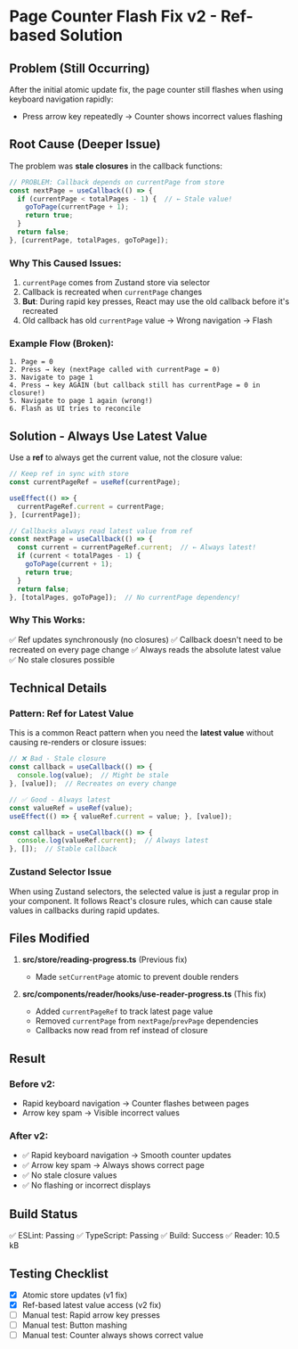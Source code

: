 # Page Counter Flash Fix v2 - Ref-based Solution

## Problem (Still Occurring)
After the initial atomic update fix, the page counter still flashes when using keyboard navigation rapidly:
- Press arrow key repeatedly → Counter shows incorrect values flashing

## Root Cause (Deeper Issue)
The problem was **stale closures** in the callback functions:

```typescript
// PROBLEM: Callback depends on currentPage from store
const nextPage = useCallback(() => {
  if (currentPage < totalPages - 1) {  // ← Stale value!
    goToPage(currentPage + 1);
    return true;
  }
  return false;
}, [currentPage, totalPages, goToPage]);
```

### Why This Caused Issues:
1. `currentPage` comes from Zustand store via selector
2. Callback is recreated when `currentPage` changes
3. **But**: During rapid key presses, React may use the old callback before it's recreated
4. Old callback has old `currentPage` value → Wrong navigation → Flash

### Example Flow (Broken):
```
1. Page = 0
2. Press → key (nextPage called with currentPage = 0)
3. Navigate to page 1
4. Press → key AGAIN (but callback still has currentPage = 0 in closure!)
5. Navigate to page 1 again (wrong!)
6. Flash as UI tries to reconcile
```

## Solution - Always Use Latest Value

Use a **ref** to always get the current value, not the closure value:

```typescript
// Keep ref in sync with store
const currentPageRef = useRef(currentPage);

useEffect(() => {
  currentPageRef.current = currentPage;
}, [currentPage]);

// Callbacks always read latest value from ref
const nextPage = useCallback(() => {
  const current = currentPageRef.current;  // ← Always latest!
  if (current < totalPages - 1) {
    goToPage(current + 1);
    return true;
  }
  return false;
}, [totalPages, goToPage]);  // No currentPage dependency!
```

### Why This Works:
✅ Ref updates synchronously (no closures)
✅ Callback doesn't need to be recreated on every page change
✅ Always reads the absolute latest value
✅ No stale closures possible

## Technical Details

### Pattern: Ref for Latest Value

This is a common React pattern when you need the **latest value** without causing re-renders or closure issues:

```typescript
// ❌ Bad - Stale closure
const callback = useCallback(() => {
  console.log(value);  // Might be stale
}, [value]);  // Recreates on every change

// ✅ Good - Always latest
const valueRef = useRef(value);
useEffect(() => { valueRef.current = value; }, [value]);

const callback = useCallback(() => {
  console.log(valueRef.current);  // Always latest
}, []);  // Stable callback
```

### Zustand Selector Issue
When using Zustand selectors, the selected value is just a regular prop in your component. It follows React's closure rules, which can cause stale values in callbacks during rapid updates.

## Files Modified

1. **src/store/reading-progress.ts** (Previous fix)
   - Made `setCurrentPage` atomic to prevent double renders

2. **src/components/reader/hooks/use-reader-progress.ts** (This fix)
   - Added `currentPageRef` to track latest page value
   - Removed `currentPage` from `nextPage`/`prevPage` dependencies
   - Callbacks now read from ref instead of closure

## Result

### Before v2:
- Rapid keyboard navigation → Counter flashes between pages
- Arrow key spam → Visible incorrect values

### After v2:
- ✅ Rapid keyboard navigation → Smooth counter updates
- ✅ Arrow key spam → Always shows correct page
- ✅ No stale closure values
- ✅ No flashing or incorrect displays

## Build Status
✅ ESLint: Passing
✅ TypeScript: Passing
✅ Build: Success
✅ Reader: 10.5 kB

## Testing Checklist
- [x] Atomic store updates (v1 fix)
- [x] Ref-based latest value access (v2 fix)
- [ ] Manual test: Rapid arrow key presses
- [ ] Manual test: Button mashing
- [ ] Manual test: Counter always shows correct value
